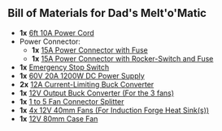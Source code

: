 ## Bill of Materials for Dad's Melt'o'Matic
 - **1x** [6ft 10A Power Cord](https://www.amazon.com/dp/B072BYGKZZ)
 - Power Connector:
   - **1x** [15A Power Connector with Fuse](https://www.amazon.com/dp/B081ZFHRGW)
   - **1x** [15A Power Connector with Rocker-Switch and Fuse](https://www.amazon.com/dp/B08CDSXWXF)
 - **1x** [Emergency Stop Switch](https://www.amazon.com/dp/B086HRQ2L4)
 - **1x** [60V 20A 1200W DC Power Supply](https://www.amazon.com/dp/B07HNZW3YW)
 - **2x** [12A Current-Limiting Buck Converter](https://www.amazon.com/dp/B071LGTTRN)
 - **1x** [12V Output Buck Converter (For the 3 fans)](https://www.amazon.com/dp/B078XRCF8Y)
 - **1x** [1 to 5 Fan Connector Splitter](https://www.amazon.com/dp/B07BWFT253)
 - **1x** [4x 12V 40mm Fans (For Induction Forge Heat Sink(s))](https://www.amazon.com/dp/B07JPBMNVL)
 - **1x** [12V 80mm Case Fan](https://www.amazon.com/dp/B07ZBZTRN3)
 